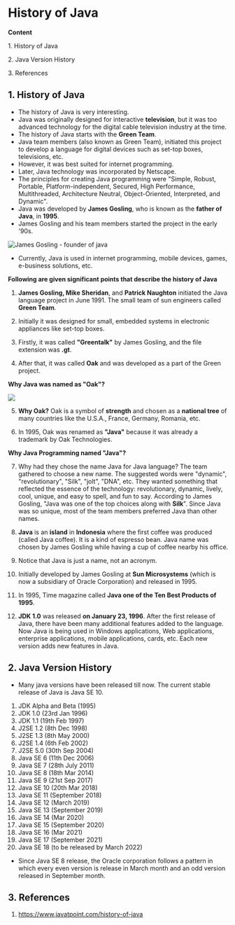 # History of Java

**Content**

1\. History of Java

2\. Java Version History

3\. References

## 1. History of Java

-   The history of Java is very interesting.
-   Java was originally designed for interactive **television**, but it was too advanced technology for the digital cable television industry at the time.
-   The history of Java starts with the **Green Team**.
-   Java team members (also known as Green Team), initiated this project to develop a language for digital devices such as set-top boxes, televisions, etc.
-   However, it was best suited for internet programming.
-   Later, Java technology was incorporated by Netscape.
-   The principles for creating Java programming were "Simple, Robust, Portable, Platform-independent, Secured, High Performance, Multithreaded, Architecture Neutral, Object-Oriented, Interpreted, and Dynamic".
-   Java was developed by **James Gosling**, who is known as the **father of Java**, in **1995**.
-   James Gosling and his team members started the project in the early '90s.

![James Gosling - founder of java](media/621a5b08b87e616731579d67b9be73d7.jpeg)

-   Currently, Java is used in internet programming, mobile devices, games, e-business solutions, etc.

**Following are given significant points that describe the history of Java**

1) **James Gosling, Mike Sheridan**, and **Patrick Naughton** initiated the Java language project in June 1991. The small team of sun engineers called **Green Team**.

2) Initially it was designed for small, embedded systems in electronic appliances like set-top boxes.

3) Firstly, it was called **"Greentalk"** by James Gosling, and the file extension was **.gt**.

4) After that, it was called **Oak** and was developed as a part of the Green project.

**Why Java was named as "Oak"?**

**![](media/2ee324248ab1238fca551433f468ecbd.png)**

5) **Why Oak?** Oak is a symbol of **strength** and chosen as a **national tree** of many countries like the U.S.A., France, Germany, Romania, etc.

6) In 1995, Oak was renamed as **"Java"** because it was already a trademark by Oak Technologies.

**Why Java Programming named "Java"?**

7) Why had they chose the name Java for Java language? The team gathered to choose a new name. The suggested words were "dynamic", "revolutionary", "Silk", "jolt", "DNA", etc. They wanted something that reflected the essence of the technology: revolutionary, dynamic, lively, cool, unique, and easy to spell, and fun to say. According to James Gosling, "Java was one of the top choices along with **Silk**". Since Java was so unique, most of the team members preferred Java than other names.

8) **Java** is an **island** in **Indonesia** where the first coffee was produced (called Java coffee). It is a kind of espresso bean. Java name was chosen by James Gosling while having a cup of coffee nearby his office.

9) Notice that Java is just a name, not an acronym.

10) Initially developed by James Gosling at **Sun Microsystems** (which is now a subsidiary of Oracle Corporation) and released in 1995.

11) In 1995, Time magazine called **Java one of the Ten Best Products of 1995**.

12) **JDK 1.0** was released **on January 23, 1996**. After the first release of Java, there have been many additional features added to the language. Now Java is being used in Windows applications, Web applications, enterprise applications, mobile applications, cards, etc. Each new version adds new features in Java.

## 2. Java Version History

-   Many java versions have been released till now. The current stable release of Java is Java SE 10.
1.  JDK Alpha and Beta (1995)
2.  JDK 1.0 (23rd Jan 1996)
3.  JDK 1.1 (19th Feb 1997)
4.  J2SE 1.2 (8th Dec 1998)
5.  J2SE 1.3 (8th May 2000)
6.  J2SE 1.4 (6th Feb 2002)
7.  J2SE 5.0 (30th Sep 2004)
8.  Java SE 6 (11th Dec 2006)
9.  Java SE 7 (28th July 2011)
10. Java SE 8 (18th Mar 2014)
11. Java SE 9 (21st Sep 2017)
12. Java SE 10 (20th Mar 2018)
13. Java SE 11 (September 2018)
14. Java SE 12 (March 2019)
15. Java SE 13 (September 2019)
16. Java SE 14 (Mar 2020)
17. Java SE 15 (September 2020)
18. Java SE 16 (Mar 2021)
19. Java SE 17 (September 2021)
20. Java SE 18 (to be released by March 2022)
-   Since Java SE 8 release, the Oracle corporation follows a pattern in which every even version is release in March month and an odd version released in September month.

## 3. References

1.  https://www.javatpoint.com/history-of-java
